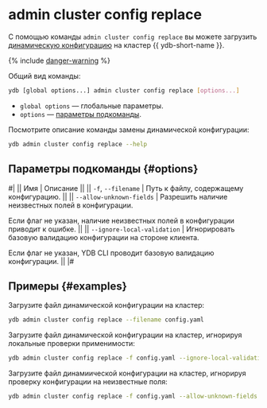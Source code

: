 # admin cluster config replace

С помощью команды `admin cluster config replace` вы можете загрузить [динамическую конфигурацию](../../../../../maintenance/manual/dynamic-config.md) на кластер {{ ydb-short-name }}.

{% include [danger-warning](../_includes/danger-warning.md) %}

Общий вид команды:

```bash
ydb [global options...] admin cluster config replace [options...]
```

* `global options` — глобальные параметры.
* `options` — [параметры подкоманды](#options).

Посмотрите описание команды замены динамической конфигурации:

```bash
ydb admin cluster config replace --help
```

## Параметры подкоманды {#options}

#|
|| Имя | Описание ||
|| `-f`, `--filename` | Путь к файлу, содержащему конфигурацию. ||
|| `--allow-unknown-fields`
| Разрешить наличие неизвестных полей в конфигурации.

Если флаг не указан, наличие неизвестных полей в конфигурации приводит к ошибке.
    ||
|| `--ignore-local-validation`
| Игнорировать базовую валидацию конфигурации на стороне клиента.

Если флаг не указан, YDB CLI проводит базовую валидацию конфигурации.
    ||
|#

## Примеры {#examples}

Загрузите файл динамической конфигурации на кластер:

```bash
ydb admin cluster config replace --filename сonfig.yaml
```

Загрузите файл динамической конфигурации на кластер, игнорируя локальные проверки применимости:

```bash
ydb admin cluster config replace -f config.yaml --ignore-local-validation
```

Загрузите файл динамиической конфигурации на кластер, игнорируя проверку конфигурации на неизвестные поля:

```bash
ydb admin cluster config replace -f config.yaml --allow-unknown-fields
```
